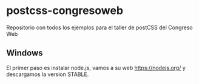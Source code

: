 # postcss-congresoweb
Repositorio con todos los ejemplos para el taller de postCSS del Congreso Web


## Windows

El primer paso es instalar node.js, vamos a su web https://nodejs.org/ y descargamos la version STABLE.